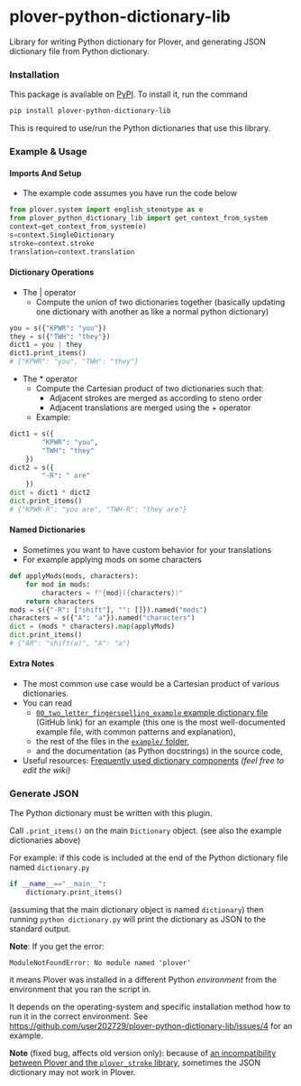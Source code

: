 # plover-python-dictionary-lib
Library for writing Python dictionary for Plover,
and generating JSON dictionary file from Python dictionary.

### Installation

This package is available on 
[PyPI](https://pypi.org/project/plover-python-dictionary-lib/).
To install it, run the command

```bash
pip install plover-python-dictionary-lib
```

This is required to use/run the Python dictionaries that use this library.

### Example & Usage
#### Imports And Setup

* The example code assumes you have run the code below
```python
from plover.system import english_stenotype as e
from plover_python_dictionary_lib import get_context_from_system
context=get_context_from_system(e)
s=context.SingleDictionary
stroke=context.stroke
translation=context.translation
```

#### Dictionary Operations
* The | operator
	* Compute the union of two dictionaries together (basically updating one dictionary with another as like a normal python dictionary)
```python
you = s({"KPWR": "you"})
they = s({"TWH": "they"})
dict1 = you | they
dict1.print_items()
# {"KPWR": "you", "TWH": "they"}
```
* The * operator
	* Compute the Cartesian product of two dictionaries such that:
		* Adjacent strokes are merged as according to steno order
		* Adjacent translations are merged using the + operator
	* Example:
```python
dict1 = s({
		"KPWR": "you",
		"TWH": "they"
	})
dict2 = s({
		"-R": " are"
	})
dict = dict1 * dict2
dict.print_items()
# {"KPWR-R": "you are", "TWH-R": "they are"}
```
#### Named Dictionaries
- Sometimes you want to have custom behavior for your translations
- For example applying mods on some characters
```python
def applyMods(mods, characters):
	for mod in mods:
		characters = f"{mod}({characters})"
	return characters
mods = s({"-R": ["shift"], "": []}).named("mods") 
characters = s({"A": "a"}).named("characters")
dict = (mods * characters).map(applyMods)
dict.print_items()
# {"AR": "shift(a)", "A": "a"}
```
#### Extra Notes
* The most common use case would be a Cartesian product of various dictionaries.
* You can read
	* [`00_two_letter_fingerspelling_example` example dictionary file](https://github.com/user202729/plover-python-dictionary-lib/blob/main/example/00_two_letter_fingerspelling_example.py) (GitHub link) for an example (this one is the most well-documented example file, with common patterns and explanation),
	* the rest of the files in the [`example/` folder](https://github.com/user202729/plover-python-dictionary-lib/tree/main/example),
	* and the documentation (as Python docstrings) in the source code,
* Useful resources: [Frequently used dictionary components](https://github.com/user202729/plover-python-dictionary-lib/wiki/Frequently-used-dictionary-components) *(feel free to edit the wiki)*

### Generate JSON

The Python dictionary must be written with this plugin.

Call `.print_items()` on the main `Dictionary` object. (see also the example dictionaries above)


For example: if this code
is included at the end of the Python dictionary file named `dictionary.py`

```python
if __name__=="__main__":
	dictionary.print_items()
```

(assuming that the main dictionary object is named `dictionary`) then running `python dictionary.py`
will print the dictionary as JSON to the standard output.

**Note**: If you get the error:
```
ModuleNotFoundError: No module named 'plover'
```
it means Plover was installed in a different Python *environment* from the environment that you ran the script in.

It depends on the operating-system and specific installation method how to run it in the correct environment. See https://github.com/user202729/plover-python-dictionary-lib/issues/4 for an example.

**Note** (fixed bug, affects old version only): because of [an incompatibility between Plover and the `plover_stroke` library](https://github.com/benoit-pierre/plover_stroke/issues/1),
sometimes the JSON dictionary may not work in Plover.
